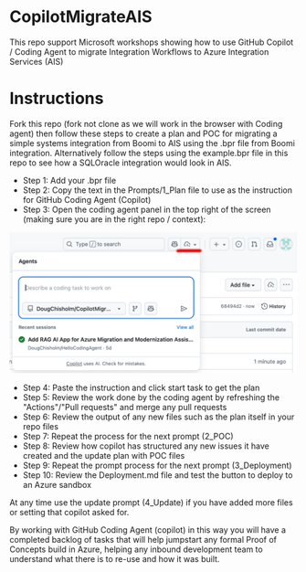 # CopilotMigrateAIS
This repo support Microsoft workshops showing how to use GitHub Copilot / Coding Agent to migrate Integration Workflows to Azure Integration Services (AIS)

# Instructions
Fork this repo (fork not clone as we will work in the browser with Coding agent) then follow these steps to create a plan and POC for migrating a simple systems integration from Boomi to AIS using the .bpr file from Boomi integration. Alternatively follow the steps using the example.bpr file in this repo to see how a SQL<Boomi>Oracle integration would look in AIS.

- Step 1: Add your .bpr file
- Step 2: Copy the text in the Prompts/1_Plan file to use as the instruction for GitHub Coding Agent (Copilot)
- Step 3: Open the coding agent panel in the top right of the screen (making sure you are in the right repo / context):

![Alt text](assets/CodingAgent.png)

- Step 4: Paste the instruction and click start task to get the plan
- Step 5: Review the work done by the coding agent by refreshing the "Actions"/"Pull requests" and merge any pull requests
- Step 6: Review the output of any new files such as the plan itself in your repo files
- Step 7: Repeat the process for the next prompt (2_POC)
- Step 8: Review how copilot has structured any new issues it have created and the update plan with POC files
- Step 9: Repeat the prompt process for the next prompt (3_Deployment)
- Step 10: Review the Deployment.md file and test the button to deploy to an Azure sandbox

At any time use the update prompt (4_Update) if you have added more files or setting that copilot asked for. 

By working with GitHub Coding Agent (copilot) in this way you will have a completed backlog of tasks that will help jumpstart any formal Proof of Concepts build in Azure, helping any inbound development team to understand what there is to re-use and how it was built.
